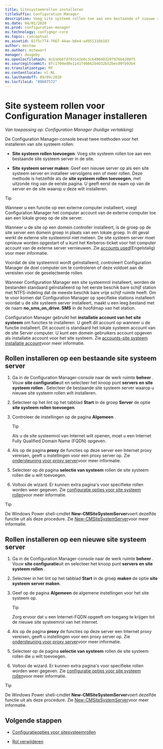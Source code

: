 ```yaml
---
title: Sitesysteemrollen installeren
titleSuffix: Configuration Manager
description: Voeg site systeem rollen toe aan een bestaande of nieuwe site systeem server in de site.
ms.date: 04/01/2020
ms.prod: configuration-manager
ms.technology: configmgr-core
ms.topic: conceptual
ms.assetid: 61f5c774-7667-44ae-b8e4-a4951318b183
author: mestew
ms.author: mstewart
manager: dougeby
ms.openlocfilehash: 8cb16b6fd703142e0c3c6400403207976b4208f5
ms.sourcegitcommit: 8fc1704ed0e1141f46662bdd32b52bec00fb93b4
ms.translationtype: MT
ms.contentlocale: nl-NL
ms.lasthandoff: 09/09/2020
ms.locfileid: "89607572"
---
```

# <a name="install-site-system-roles-for-configuration-manager"></a>Site systeem rollen voor Configuration Manager installeren

*Van toepassing op: Configuration Manager (huidige vertakking)*

De Configuration Manager-console bevat twee methoden voor het installeren van site systeem rollen:

- **Site systeem rollen toevoegen**: Voeg site systeem rollen toe aan een bestaande site systeem server in de site.

- **Site systeem server maken**: Geef een nieuwe server op als een site systeem server en installeer vervolgens een of meer rollen. Deze methode is hetzelfde als de **site systeem rollen toevoegen**, met uitzonde ring van de eerste pagina. U geeft eerst de naam op van de server en de site waarop u deze wilt installeren.

> [!TIP]
> Wanneer u een functie op een externe computer installeert, voegt Configuration Manager het computer account van de externe computer toe aan een lokale groep op de site server.
>
> Wanneer u de site op een domein controller installeert, is de groep op de site server een domein groep in plaats van een lokale groep. In dit geval werkt de externe site systeemrol niet meteen. De site systeem server moet opnieuw worden opgestart of u kunt het Kerberos-ticket voor het computer account van de externe server vernieuwen. Zie [accounts used](../../../plan-design/hierarchy/accounts.md)(Engelstalig) voor meer informatie.

Voordat de site systeemrol wordt geïnstalleerd, controleert Configuration Manager de doel computer om te controleren of deze voldoet aan de vereisten voor de geselecteerde rollen.

Wanneer Configuration Manager een site systeemrol installeert, worden de bestanden standaard geïnstalleerd op het eerste beschik bare schijf station met NTFS-indeling dat de meeste beschik bare vrije schijf ruimte heeft. Om te voor komen dat Configuration Manager op specifieke stations installeert voordat u de site systeem server installeert, maakt u een leeg bestand met de naam **no_sms_on_drive. SMS** in de hoofdmap van het station.

Configuration Manager gebruikt het **installatie account van het site systeem** om functies te installeren. U geeft dit account op wanneer u de functie installeert. Dit account is standaard het lokale systeem account van de site Server computer. U kunt een domein gebruikers account opgeven als installatie account voor het site systeem. Zie [accounts-site systeem installatie account](../../../plan-design/hierarchy/accounts.md#site-system-installation-account)voor meer informatie.

## <a name="install-roles-on-an-existing-site-system-server"></a><a name="bkmk_addrole"></a> Rollen installeren op een bestaande site systeem server

1. Ga in de Configuration Manager-console naar de werk ruimte **beheer** . Vouw **site configuratie**uit en selecteer het knoop punt **servers en site systeem rollen** . Selecteer de bestaande site systeem server waarop u nieuwe site systeem rollen wilt installeren.

1. Selecteer op het lint op het tabblad **Start** in de groep **Server** de optie **site systeem rollen toevoegen**.

1. Controleer de instellingen op de pagina **Algemeen** .

    > [!TIP]
    >  Als u de site systeemrol van Internet wilt openen, moet u een Internet Fully Qualified Domain Name (FQDN) opgeven.

1. Als op de pagina **proxy** de functies op deze server een Internet proxy vereisen, geeft u instellingen voor een proxy server op. Zie [ondersteuning voor proxy server](../../../plan-design/network/proxy-server-support.md)voor meer informatie.

1. Selecteer op de pagina **selectie van systeem** rollen de site systeem rollen die u wilt toevoegen.

1. Voltooi de wizard. Er kunnen extra pagina's voor specifieke rollen worden weer gegeven. Zie [configuratie opties voor site systeem rollen](configuration-options-for-site-system-roles.md)voor meer informatie.

> [!TIP]
> De Windows Power shell-cmdlet **New-CMSiteSystemServer**voert dezelfde functie uit als deze procedure. Zie [New-CMSiteSystemServer](/powershell/module/configurationmanager/new-cmsitesystemserver)voor meer informatie.

## <a name="install-roles-on-a-new-site-system-server"></a><a name="bkmk_createnew"></a> Rollen installeren op een nieuwe site systeem server

1. Ga in de Configuration Manager-console naar de werk ruimte **beheer** . Vouw **site configuratie**uit en selecteer het knoop punt **servers en site systeem rollen** .

1. Selecteer in het lint op het tabblad **Start** in de groep **maken** de optie **site systeem server maken**.

1. Geef op de pagina **Algemeen** de algemene instellingen voor het site systeem op.

    > [!TIP]
    > Zorg ervoor dat u een Internet-FQDN opgeeft om toegang te krijgen tot de nieuwe site systeemrol van het internet.

1. Als op de pagina **proxy** de functies op deze server een Internet proxy vereisen, geeft u instellingen voor een proxy server op. Zie [ondersteuning voor proxy server](../../../plan-design/network/proxy-server-support.md)voor meer informatie.

1. Selecteer op de pagina **selectie van systeem** rollen de site systeem rollen die u wilt toevoegen.

1. Voltooi de wizard. Er kunnen extra pagina's voor specifieke rollen worden weer gegeven. Zie [configuratie opties voor site systeem rollen](configuration-options-for-site-system-roles.md)voor meer informatie.

> [!TIP]
> De Windows Power shell-cmdlet **New-CMSiteSystemServer**voert dezelfde functie uit als deze procedure. Zie [New-CMSiteSystemServer](/powershell/module/configurationmanager/new-cmsitesystemserver)voor meer informatie.

## <a name="next-steps"></a>Volgende stappen

- [Configuratieopties voor sitesysteemrollen](configuration-options-for-site-system-roles.md)

- [Rol verwijderen](../install/uninstall-sites-and-hierarchies.md#bkmk_role)